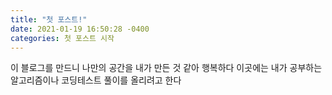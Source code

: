 ```yaml
---
title: "첫 포스트!"
date: 2021-01-19 16:50:28 -0400
categories: 첫 포스트 시작
---
```


이 블로그를 만드니 나만의 공간을 내가 만든 것 같아 행복하다
이곳에는 내가 공부하는 알고리즘이나 코딩테스트 풀이를 올리려고 한다
